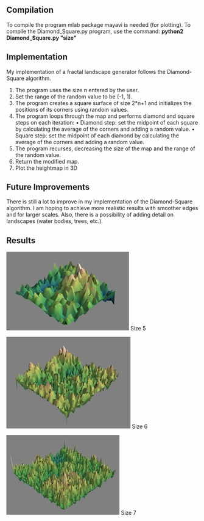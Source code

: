 ## Compilation
To compile the program mlab package mayavi is needed (for plotting).
To compile the Diamond_Square.py program, use the command:
**python2 Diamond_Square.py  "size"**


## Implementation
My implementation of a fractal landscape generator follows the Diamond-Square algorithm.
1. The program uses the size n entered by the user.
2. Set the range of the random value to be (-1, 1).
2. The program creates a square surface of size 2*n+1 and initializes the positions 
   of its corners using random values.
3. The program loops through the map and performs diamond and square steps on each iteration:
   • Diamond step: set the midpoint of each square by calculating the average of the 
	   corners and adding a random value.
   • Square step:  set the midpoint of each diamond by calculating the average of the 
	   corners and adding a random value.
4. The program recurses, decreasing the size of the map and the range of the random value.
5. Return the modified map.
6. Plot the heightmap in 3D


## Future Improvements
There is still a lot to improve in my implementation of the Diamond-Square algorithm. 
I am hoping to achieve more realistic results with smoother edges and for larger scales.
Also, there is a possibility of adding detail on landscapes (water bodies, trees, etc.).

## Results
![alt text](https://github.com/leyli-mammedzada/fractal_landscape_generator/blob/master/size5(2).jpg)
Size 5

![alt text](https://github.com/leyli-mammedzada/fractal_landscape_generator/blob/master/size6.jpg)
Size 6

![alt text](https://github.com/leyli-mammedzada/fractal_landscape_generator/blob/master/size7.jpg)
Size 7
